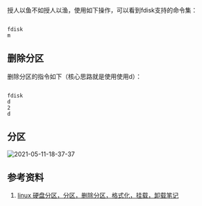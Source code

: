 授人以鱼不如授人以渔，使用如下操作，可以看到fdisk支持的命令集：

~~~

fdisk
m

~~~

## 删除分区

删除分区的指令如下（核心思路就是使用使用d）：

~~~

fdisk
d
2
d

~~~

## 分区

![2021-05-11-18-37-37](https://junjie2018sz.oss-cn-shenzhen.aliyuncs.com/images/2021-05-11-18-37-37.png)

## 参考资料

1. [linux 硬盘分区，分区，删除分区，格式化，挂载，卸载笔记](https://blog.csdn.net/openn/article/details/9856451)
